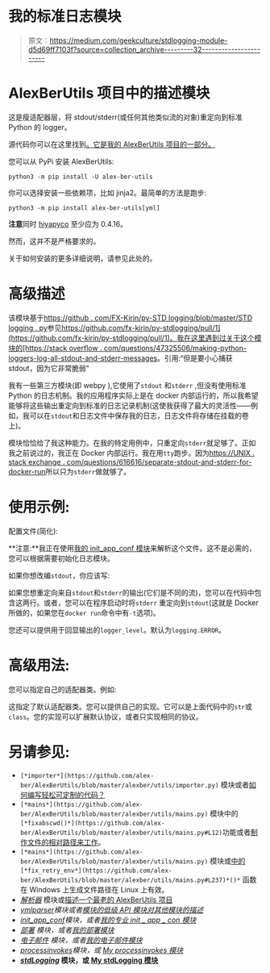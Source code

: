 # 我的标准日志模块

> 原文：<https://medium.com/geekculture/stdlogging-module-d5d69ff7103f?source=collection_archive---------32----------------------->

# AlexBerUtils 项目中的描述模块

这是瘦适配器层，将 stdout/stderr(或任何其他类似流的对象)重定向到标准 Python 的 logger。

源代码你可以在这里找到[。它是我的 AlexBerUtils 项目的一部分。](https://github.com/alex-ber/AlexBerUtils/blob/master/alexber/utils/emails.py)

您可以从 PyPi 安装 AlexBerUtils:

```
python3 -m pip install -U alex-ber-utils
```

你可以选择安装一些依赖项，比如 jinja2。最简单的方法是跑步:

```
python3 -m pip install alex-ber-utils[yml]
```

**注意**同时 [hiyapyco](https://github.com/zerwes/hiyapyco) 至少应为 0.4.16。

然而，这并不是严格要求的。

关于如何安装的更多详细说明，请参见此处的。

# 高级描述

该模块基于[https://github . com/FX-Kirin/py-STD logging/blob/master/STD logging . py](https://github.com/fx-kirin/py-stdlogging/blob/master/stdlogging.py)参见[https://github.com/fx-kirin/py-stdlogging/pull/1](https://github.com/fx-kirin/py-stdlogging/pull/1)。我在这里遇到过关于这个模块的[https://stack overflow . com/questions/47325506/making-python-loggers-log-all-stdout-and-stderr-messages](https://stackoverflow.com/questions/47325506/making-python-loggers-log-all-stdout-and-stderr-messages)。引用:“但是要小心捕获 stdout，因为它非常脆弱”

我有一些第三方模块(即 webpy ),它使用了`stdout` 和`stderr` ,但没有使用标准 Python 的日志机制。我的应用程序实际上是在 docker 内部运行的，所以我希望能够将这些输出重定向到标准的日志记录机制(这使我获得了最大的灵活性——例如，我可以在`stdout`和日志文件中保存我的日志，日志文件将存储在挂载的卷上)。

模块恰恰给了我这种能力。在我的特定用例中，只重定向`stderr`就足够了。正如我之前说过的，我正在 Docker 内部运行。我在用`tty`跑步。因为[https://UNIX . stack exchange . com/questions/616616/separate-stdout-and-stderr-for-docker-run](https://unix.stackexchange.com/questions/616616/separate-stdout-and-stderr-for-docker-run)所以只为`stderr`做就够了。

# 使用示例:

配置文件(简化):

**注意:**我正在使用[我的 init_app_conf 模块](/analytics-vidhya/my-major-init-app-conf-module-1a5d9fb3998c)来解析这个文件。这不是必需的，您可以根据需要初始化日志模块。

如果你想改编`stdout`，你应该写:

如果您想重定向来自`stdout`和`stderr`的输出(它们是不同的流)，您可以在代码中包含这两行。或者，您可以在程序启动时将`stderr` 重定向到`stdout`(这就是 Docker 所做的，如果您在`docker run`命令中有`-t`选项)。

您还可以提供用于回显输出的`logger_level`。默认为`logging.ERROR`。

# 高级用法:

您可以指定自己的适配器类。例如:

这指定了默认适配器类。您可以提供自己的实现。它可以是上面代码中的`str`或`class`。您的实现可以扩展默认协议，或者只实现相同的协议。

# 另请参见:

*   `[*importer*](https://github.com/alex-ber/AlexBerUtils/blob/master/alexber/utils/importer.py)` 模块或者[如何编写轻松可定制的代码？](/analytics-vidhya/how-to-write-easily-customizable-code-8b00b43406b2)
*   `[*mains*](https://github.com/alex-ber/AlexBerUtils/blob/master/alexber/utils/mains.py)` 模块中的`[*fixabscwd()*](https://github.com/alex-ber/AlexBerUtils/blob/master/alexber/utils/mains.py#L12)`功能或者[制作文件的相对路径来工作](/@alex_ber/making-relative-path-to-file-to-work-d5d0f1da67bf)。
*   `[*mains*](https://github.com/alex-ber/AlexBerUtils/blob/master/alexber/utils/mains.py)` 模块或[中的](https://alex-ber.medium.com/make-path-to-file-on-windows-works-on-linux-402ed3624f66)`[*fix_retry_env*](https://github.com/alex-ber/AlexBerUtils/blob/master/alexber/utils/mains.py#L237)*()*` 函数在 Windows 上生成文件路径在 Linux 上有效。
*   [*解析器*](https://github.com/alex-ber/AlexBerUtils/blob/master/alexber/utils/parsers.py) 模块或[描述一个最老的 AlexBerUtils 项目](/analytics-vidhya/my-parser-module-429ed1457718)
*   [*ymlparser*](https://github.com/alex-ber/AlexBerUtils/blob/master/alexber/utils/ymlparsers.py)*模块或者[模块的低级 API 模块对其他模块的描述](/analytics-vidhya/my-ymlparsers-module-88221edf16a6)*
*   *[*init_app_conf*](https://github.com/alex-ber/AlexBerUtils/blob/master/alexber/utils/init_app_conf.py)模块，或者[我的专业 init _ app _ con 模块](/analytics-vidhya/my-major-init-app-conf-module-1a5d9fb3998c)*
*   *[*部署*](https://github.com/alex-ber/AlexBerUtils/blob/master/alexber/utils/deploys.py) 模块，或者[我的部署模块](/analytics-vidhya/my-deploys-module-26c5599f1b15)*
*   *[*电子邮件*](https://github.com/alex-ber/AlexBerUtils/blob/master/alexber/utils/emails.py) 模块，或者[我的电子邮件模块](/analytics-vidhya/my-emails-module-3ad36a4861c5)*
*   *[*processinvokes*](https://github.com/alex-ber/AlexBerUtils/blob/master/alexber/utils/processinvokes.py)*模块，或 [My processinvokes 模块](/analytics-vidhya/my-processinvokes-module-de4d301518df)**
*   **[*stdLogging*](https://github.com/alex-ber/AlexBerUtils/blob/master/alexber/utils/stdlogging.py) 模块，或 [My stdLogging 模块](https://alex-ber.medium.com/stdlogging-module-d5d69ff7103f)**
